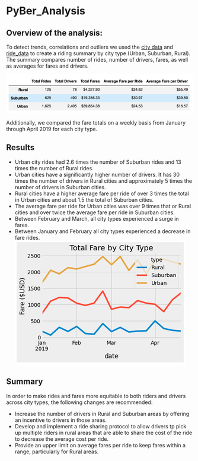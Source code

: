 # PyBer_Analysis

## Overview of the analysis:
To detect trends, correlations and outliers we used the [city data](Resources/city_data.csv) and [ride_data](Resources/ride_data.csv) to create a riding summary by city type (Urban, Suburban, Rural). The summary compares number of rides, number of drivers, fares, as well as averages for fares and drivers.

![pyber_summary.png](Resources/pyber_summary.png) 

Additionally, we compared the fare totals on a weekly basis from January through April 2019 for each city type. 

## Results
- Urban city rides had 2.6 times the number of Suburban rides and 13 times the number of Rural rides.
- Urban cities have a significantly higher number of drivers. It has 30 times the number of drivers in Rural cities and approximately 5 times the number of drivers in Suburban cities.
- Rural cities have a higher average fare per ride of over 3 times the total in Urban cities and about 1.5 the total of Suburban cities. 
- The average fare per ride for Urban cities was over 9 times that or Rural cities and over twice the average fare per ride in Suburban cities. 
- Between February and March, all city types experienced a surge in fares.
- Between January and February all city types experienced a decrease in fare rides. 
![total_fare_by_type.png](Resources/total_fare_by_type.png)

## Summary
In order to make rides and fares more equitable to both riders and drivers across city types, the following changes are recommended:
- Increase the number of drivers in Rural and Suburban areas by offering an incentive to drivers in those areas.
- Develop and implement a ride sharing protocol to allow drivers tp pick up multiple riders in rural areas that are able to share the cost of the ride to decrease the average cost per ride.
- Provide an upper limit on average fares per ride to keep fares within a range, particularly for Rural areas. 
